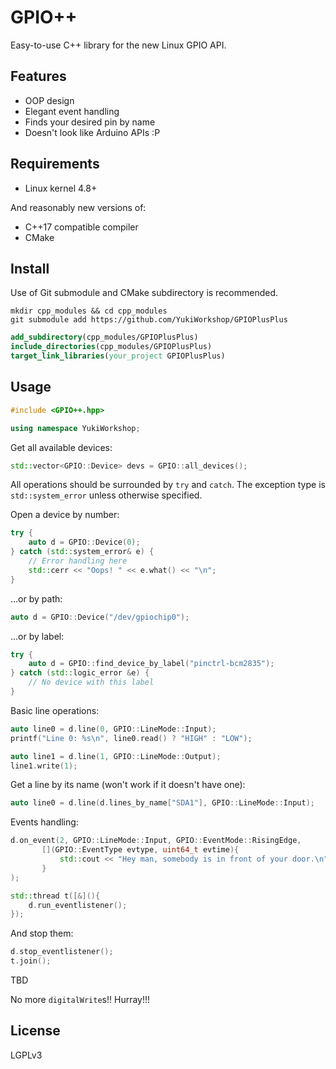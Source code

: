 # GPIO++
Easy-to-use C++ library for the new Linux GPIO API.

## Features
- OOP design
- Elegant event handling
- Finds your desired pin by name
- Doesn't look like Arduino APIs :P

## Requirements
- Linux kernel 4.8+

And reasonably new versions of:
-  C++17 compatible compiler
-  CMake

## Install
Use of Git submodule and CMake subdirectory is recommended.

```shell script
mkdir cpp_modules && cd cpp_modules
git submodule add https://github.com/YukiWorkshop/GPIOPlusPlus
```

```cmake
add_subdirectory(cpp_modules/GPIOPlusPlus)
include_directories(cpp_modules/GPIOPlusPlus)
target_link_libraries(your_project GPIOPlusPlus)
```

## Usage
```cpp
#include <GPIO++.hpp>

using namespace YukiWorkshop;
```

Get all available devices:

```cpp
std::vector<GPIO::Device> devs = GPIO::all_devices();
```

All operations should be surrounded by `try` and `catch`.
The exception type is `std::system_error` unless otherwise specified.

Open a device by number:
```cpp
try {
    auto d = GPIO::Device(0);
} catch (std::system_error& e) {
    // Error handling here
    std::cerr << "Oops! " << e.what() << "\n";
}
```

...or by path:
```cpp
auto d = GPIO::Device("/dev/gpiochip0");
```

...or by label:
```cpp
try {
    auto d = GPIO::find_device_by_label("pinctrl-bcm2835");
} catch (std::logic_error &e) {
    // No device with this label
}
```


Basic line operations:
```cpp
auto line0 = d.line(0, GPIO::LineMode::Input);
printf("Line 0: %s\n", line0.read() ? "HIGH" : "LOW");

auto line1 = d.line(1, GPIO::LineMode::Output);
line1.write(1);
```

Get a line by its name (won't work if it doesn't have one):
```cpp
auto line0 = d.line(d.lines_by_name["SDA1"], GPIO::LineMode::Input);
```

Events handling:
```cpp
d.on_event(2, GPIO::LineMode::Input, GPIO::EventMode::RisingEdge,
       [](GPIO::EventType evtype, uint64_t evtime){
           std::cout << "Hey man, somebody is in front of your door.\n";
       }
);

std::thread t([&](){
    d.run_eventlistener();
});
```

And stop them:
```cpp
d.stop_eventlistener();
t.join();
```

TBD

No more `digitalWrite`s!! Hurray!!!

## License
LGPLv3